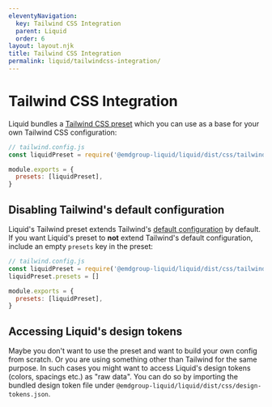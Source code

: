 ```yaml
---
eleventyNavigation:
  key: Tailwind CSS Integration
  parent: Liquid
  order: 6
layout: layout.njk
title: Tailwind CSS Integration
permalink: liquid/tailwindcss-integration/
---
```



# Tailwind CSS Integration

Liquid bundles a [Tailwind CSS preset](https://tailwindcss.com/docs/presets) which you can use as a base for your own Tailwind CSS configuration:

```js
// tailwind.config.js
const liquidPreset = require('@emdgroup-liquid/liquid/dist/css/tailwind-preset.js')

module.exports = {
  presets: [liquidPreset],
}
```

## Disabling Tailwind's default configuration

Liquid's Tailwind preset extends Tailwind's [default configuration](https://unpkg.com/browse/tailwindcss@%5E2/stubs/defaultConfig.stub.js) by default. If you want Liquid's preset to **not** extend Tailwind's default configuration, include an empty `presets` key in the preset: 

```js
// tailwind.config.js
const liquidPreset = require('@emdgroup-liquid/liquid/dist/css/tailwind-preset.js')
liquidPreset.presets = []

module.exports = {
  presets: [liquidPreset],
}
```

## Accessing Liquid's design tokens

Maybe you don't want to use the preset and want to build your own config from scratch. Or you are using something other than Tailwind for the same purpose. In such cases you might want to access Liquid's design tokens (colors, spacings etc.) as "raw data". You can do so by importing the bundled design token file under `@emdgroup-liquid/liquid/dist/css/design-tokens.json`.

<docs-page-nav prev-href="liquid/server-side-rendering/"></docs-page-nav>